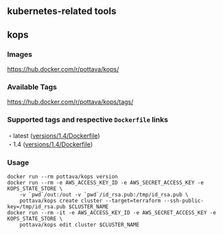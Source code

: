 kubernetes-related tools
---

## kops

### Images

https://hub.docker.com/r/pottava/kops/

### Available Tags

https://hub.docker.com/r/pottava/kops/tags/

### Supported tags and respective `Dockerfile` links

・latest ([versions/1.4/Dockerfile](https://github.com/pottava/docker-kubernetes/blob/master/kops/versions/1.4/Dockerfile))  
・1.4 ([versions/1.4/Dockerfile](https://github.com/pottava/docker-kubernetes/blob/master/kops/versions/1.4/Dockerfile))  

### Usage

```
docker run --rm pottava/kops version
docker run --rm -e AWS_ACCESS_KEY_ID -e AWS_SECRET_ACCESS_KEY -e KOPS_STATE_STORE \
    -v `pwd`/out:/out -v `pwd`/id_rsa.pub:/tmp/id_rsa.pub \
    pottava/kops create cluster --target=terraform --ssh-public-key=/tmp/id_rsa.pub $CLUSTER_NAME
docker run --rm -it -e AWS_ACCESS_KEY_ID -e AWS_SECRET_ACCESS_KEY -e KOPS_STATE_STORE \
    pottava/kops edit cluster $CLUSTER_NAME
```
